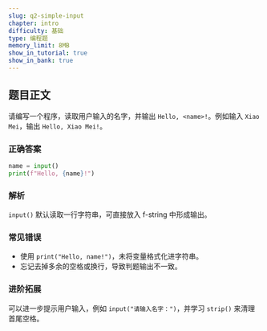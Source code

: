 ```yaml
---
slug: q2-simple-input
chapter: intro
difficulty: 基础
type: 编程题
memory_limit: 8MB
show_in_tutorial: true
show_in_bank: true
---
```

## 题目正文
请编写一个程序，读取用户输入的名字，并输出 `Hello, <name>!`。例如输入 `Xiao Mei`，输出 `Hello, Xiao Mei!`。

### 正确答案
```python
name = input()
print(f"Hello, {name}!")
```

### 解析
`input()` 默认读取一行字符串，可直接放入 f-string 中形成输出。

### 常见错误
- 使用 `print("Hello, name!")`，未将变量格式化进字符串。
- 忘记去掉多余的空格或换行，导致判题输出不一致。

### 进阶拓展
可以进一步提示用户输入，例如 `input("请输入名字：")`，并学习 `strip()` 来清理首尾空格。
